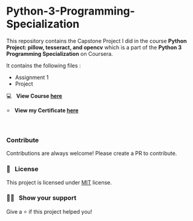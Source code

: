 # Python-3-Programming-Specialization

This repository contains the Capstone Project I did in the course **Python Project: pillow, tesseract, and opencv** which is a part of the **Python 3 Programming Specialization** on Coursera.

It contains the following files :
* Assignment 1
* Project

:computer: &nbsp; **View Course [here](https://www.coursera.org/specializations/python-3-programming)**

:star: &nbsp; **View my Certificate [here](https://coursera.org/share/93185877e08f49901f46d03346f12524)**

&nbsp;

### Contribute

Contributions are always welcome! Please create a PR to contribute.

### :pencil: &nbsp; License

This project is licensed under [MIT](https://opensource.org/licenses/MIT) license.

### :man_astronaut: &nbsp; Show your support

Give a ⭐️ if this project helped you!
